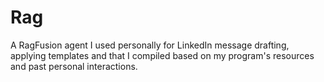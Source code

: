 # Rag
A RagFusion agent I used personally for LinkedIn message drafting, applying templates and that I compiled based on my program's resources and past personal interactions.
